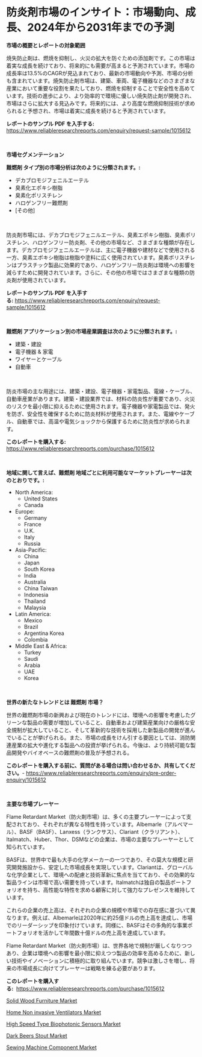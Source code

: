 <p><h1>防炎剤市場のインサイト：市場動向、成長、2024年から2031年までの予測</h1></p><p><strong>市場の概要とレポートの対象範囲</strong></p>
<p><p>焼失防止剤は、燃焼を抑制し、火災の拡大を防ぐための添加剤です。この市場は着実な成長を続けており、将来的にも需要が高まると予測されています。市場の成長率は13.5%のCAGRが見込まれており、最新の市場動向や予測、市場の分析も含まれています。焼失防止剤市場は、建築、車両、電子機器などのさまざまな産業において重要な役割を果たしており、燃焼を抑制することで安全性を高めています。技術の進歩により、より効率的で環境に優しい焼失防止剤が開発され、市場はさらに拡大する見込みです。将来的には、より高度な燃焼抑制技術が求められると予想され、市場は着実に成長を続けると予測されています。</p></p>
<p><strong>レポートのサンプル PDF を入手する:</strong> <a href="https://www.reliableresearchreports.com/enquiry/request-sample/1015612">https://www.reliableresearchreports.com/enquiry/request-sample/1015612</a></p>
<p>&nbsp;</p>
<p><strong>市場セグメンテーション</strong></p>
<p><strong>難燃剤 タイプ別の市場分析は次のように分類されます。:</strong></p>
<p><ul><li>デカブロモジフェニルエーテル</li><li>臭素化エポキシ樹脂</li><li>臭素化ポリスチレン</li><li>ハロゲンフリー難燃剤</li><li>[その他]</li></ul></p>
<p>&nbsp;</p>
<p><p>防炎剤市場には、デカブロモジフェニルエーテル、臭素エポキシ樹脂、臭素ポリスチレン、ハロゲンフリー防炎剤、その他の市場など、さまざまな種類が存在します。デカブロモジフェニルエーテルは、主に電子機器や建材などで使用される一方、臭素エポキシ樹脂は樹脂や塗料に広く使用されています。臭素ポリスチレンはプラスチック製品に効果的であり、ハロゲンフリー防炎剤は環境への影響を減らすために開発されています。さらに、その他の市場ではさまざまな種類の防炎剤が使用されています。</p></p>
<p><strong>レポートのサンプル PDF を入手する:</strong>&nbsp;<a href="https://www.reliableresearchreports.com/enquiry/request-sample/1015612">https://www.reliableresearchreports.com/enquiry/request-sample/1015612</a></p>
<p>&nbsp;</p>
<p><strong> 難燃剤 アプリケーション別の市場産業調査は次のように分類されます。:</strong></p>
<p><ul><li>建築・建設</li><li>電子機器 & 家電</li><li>ワイヤーとケーブル</li><li>自動車</li></ul></p>
<p>&nbsp;</p>
<p><p>防炎市場の主な用途には、建築・建設、電子機器・家電製品、電線・ケーブル、自動車産業があります。建築・建設業界では、材料の防炎性が重要であり、火災のリスクを最小限に抑えるために使用されます。電子機器や家電製品では、発火を防ぎ、安全性を確保するために防炎材料が使用されます。また、電線やケーブル、自動車では、高温や電気ショックから保護するために防炎性が求められます。</p></p>
<p><strong>このレポートを購入する:</strong>&nbsp; <a href="https://www.reliableresearchreports.com/purchase/1015612">https://www.reliableresearchreports.com/purchase/1015612</a></p>
<p>&nbsp;</p>
<p><strong>地域に関して言えば、難燃剤 地域ごとに利用可能なマーケットプレーヤーは次のとおりです。:</strong></p>
<p><ul>
    <li>
        North America:
        <ul>
            <li>United States</li>
            <li>Canada</li>
        </ul>
    </li>
    <li>
        Europe:
        <ul>
            <li>Germany</li>
            <li>France</li>
            <li>U.K.</li>
            <li>Italy</li>
            <li>Russia</li>
        </ul>
    </li>
    <li>
        Asia-Pacific:
        <ul>
            <li>China</li>
            <li>Japan</li>
            <li>South Korea</li>
            <li>India</li>
            <li>Australia</li>
            <li>China Taiwan</li>
            <li>Indonesia</li>
            <li>Thailand</li>
            <li>Malaysia</li>
        </ul>
    </li>
    <li>
        Latin America:
        <ul>
            <li>Mexico</li>
            <li>Brazil</li>
            <li>Argentina Korea</li>
            <li>Colombia</li>
        </ul>
    </li>
    <li>
        Middle East & Africa:
        <ul>
            <li>Turkey</li>
            <li>Saudi</li>
            <li>Arabia</li>
            <li>UAE</li>
            <li>Korea</li>
        </ul>
    </li>
    </ul></p>
<p>&nbsp;</p>
<p><strong>世界の新たなトレンドとは 難燃剤 市場？</strong></p>
<p><p>世界の難燃剤市場の新興および現在のトレンドには、環境への影響を考慮したグリーンな製品の需要が増加していること、自動車および建築産業向けの厳格な安全規制が拡大していること、そして革新的な技術を採用した新製品の開発が進んでいることが挙げられる。また、市場の成長をけん引する要因としては、消防関連産業の拡大や進化する製品への投資が挙げられる。今後は、より持続可能な製品開発やバイオベースの難燃剤の普及が予想される。</p></p>
<p><strong>このレポートを購入する前に、質問がある場合は問い合わせるか、共有してください。</strong>- <a href="https://www.reliableresearchreports.com/enquiry/pre-order-enquiry/1015612">https://www.reliableresearchreports.com/enquiry/pre-order-enquiry/1015612</a></p>
<p>&nbsp;</p>
<p><strong>主要な市場プレーヤー</strong></p>
<p><p>Flame Retardant Market（防火剤市場）は、多くの主要プレーヤーによって支配されており、それぞれが異なる特性を持っています。Albemarle（アルベマール）、BASF（BASF）、Lanxess（ランクサス）、Clariant（クラリアント）、Italmatch、Huber、Thor、DSMなどの企業は、市場の主要なプレーヤーとして知られています。</p><p>BASFは、世界中で最も大手の化学メーカーの一つであり、その莫大な規模と研究開発施設から、安定した市場成長を実現しています。Clariantは、グローバルな化学企業として、環境への配慮と技術革新に焦点を当てており、その効果的な製品ラインは市場で高い需要を持っています。Italmatchは独自の製品ポートフォリオを持ち、高性能な特性を求める顧客に対して強力なプレゼンスを維持しています。</p><p>これらの企業の売上高は、それぞれの企業の規模や市場での存在感に基づいて異なります。例えば、Albemarleは2020年に約25億ドルの売上高を達成し、市場でのリーダーシップを印象付けています。同様に、BASFはその多角的な事業ポートフォリオを活かして年間数十億ドルの売上高を達成しています。</p><p>Flame Retardant Market（防火剤市場）は、世界各地で規制が厳しくなりつつあり、企業は環境への影響を最小限に抑えつつ製品の効率を高めるために、新しい技術やイノベーションに積極的に取り組んでいます。競争は激しさを増し、将来の市場成長に向けてプレーヤーは戦略を練る必要があります。</p></p>
<p><strong>このレポートを購入する:</strong>&nbsp;&nbsp;<a href="https://www.reliableresearchreports.com/purchase/1015612">https://www.reliableresearchreports.com/purchase/1015612</a></p>
<p><p><a href="https://cautious-neon-760.notion.site/Decoding-the-Solid-Wood-Furniture-Market-A-Deep-Dive-into-the-Latest-Market-Trends-Market-Segmenta-5e801b0032934b3d861ac7e97566127d">Solid Wood Furniture Market</a></p><p><a href="https://github.com/pjcfca/Market-Research-Report-List-1/blob/main/home-non-invasive-ventilators-market.md">Home Non invasive Ventilators Market</a></p><p><a href="https://view.publitas.com/reportprime-1/high-speed-type-biophotonic-sensors-market-research-report-provides-thorough-industry-overview-which-offers-an-in-depth-analysis-of-product-trends-and-new-market-divisions/">High Speed Type Biophotonic Sensors Market</a></p><p><a href="https://github.com/johnbach50/Market-Research-Report-List-2/blob/main/dark-beers-stout-market.md">Dark Beers Stout Market</a></p><p><a href="https://spotless-saver-8fd.notion.site/Sewing-Machine-Component-Market-Size-Share-Trends-Analysis-Report-By-Material-By-Type-By-End-us-d89e6977f1a94a1f914e956b3ae9c197">Sewing Machine Component Market</a></p></p>